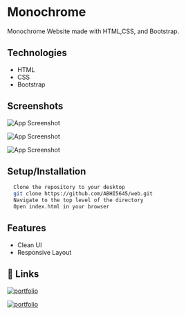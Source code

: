 
# Monochrome
Monochrome Website made with HTML,CSS, and Bootstrap.


## Technologies

 - HTML
 - CSS
 - Bootstrap

## Screenshots

![App Screenshot](https://www.linkpicture.com/q/Screenshot-391.png)

![App Screenshot](https://www.linkpicture.com/q/Screenshot-388.png)

![App Screenshot](https://www.linkpicture.com/q/Screenshot-390_1.png)

## Setup/Installation



```bash
  Clone the repository to your desktop
  git clone https://github.com/ABHI5645/web.git
  Navigate to the top level of the directory
  Open index.html in your browser
```
    
## Features

- Clean UI
- Responsive Layout



## 🔗 Links
[![portfolio](https://img.shields.io/badge/Github-000?style=for-the-badge&logo=ko-fi&logoColor=white)](https://github.com/ABHI5645/web.git)

[![portfolio](https://img.shields.io/badge/Deployed_Link-000?style=for-the-badge&logo=ko-fi&logoColor=white)](https://web-orcin-six-27.vercel.app/)


